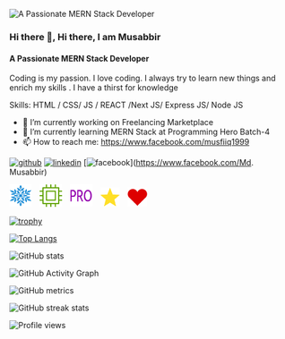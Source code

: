 ![A Passionate MERN Stack Developer](https://www.aismartz.com/images/predictive_analytics_banner.jpg)

### Hi there 👋, Hi there, I am Musabbir
#### A Passionate MERN Stack Developer


Coding is my passion. I love coding. I always try to learn new things and enrich my skills . I have a thirst for knowledge

Skills: HTML / CSS/ JS /  REACT /Next JS/ Express JS/ Node JS

- 🔭 I’m currently working on Freelancing Marketplace 
- 🌱 I’m currently learning MERN Stack at Programming Hero Batch-4 
- 📫 How to reach me: https://www.facebook.com/musfiiq1999 


[<img src='https://cdn.jsdelivr.net/npm/simple-icons@3.0.1/icons/github.svg' alt='github' height='40'>](https://github.com/Md-Musabbir)  [<img src='https://cdn.jsdelivr.net/npm/simple-icons@3.0.1/icons/linkedin.svg' alt='linkedin' height='40'>](https://www.linkedin.com/in/https://www.linkedin.com/in/md-musabbir-b0136520b//)  [<img src='https://cdn.jsdelivr.net/npm/simple-icons@3.0.1/icons/facebook.svg' alt='facebook' height='40'>](https://www.facebook.com/Md. Musabbir)  

<a href='https://archiveprogram.github.com/'><img src='https://raw.githubusercontent.com/acervenky/animated-github-badges/master/assets/acbadge.gif' width='40' height='40'></a> <a href='https://docs.github.com/en/developers'><img src='https://raw.githubusercontent.com/acervenky/animated-github-badges/master/assets/devbadge.gif' width='40' height='40'></a> <a href='https://github.com/pricing'><img src='https://raw.githubusercontent.com/acervenky/animated-github-badges/master/assets/pro.gif' width='40' height='40'></a> <a href='https://stars.github.com/'><img src='https://raw.githubusercontent.com/acervenky/animated-github-badges/master/assets/starbadge.gif' width='35' height='35'></a> <a href='https://docs.github.com/en/github/supporting-the-open-source-community-with-github-sponsors'><img src='https://raw.githubusercontent.com/acervenky/animated-github-badges/master/assets/sponsorbadge.gif' width='35' height='35'></a> 

[![trophy](https://github-profile-trophy.vercel.app/?username=Md-Musabbir)](https://github.com/ryo-ma/github-profile-trophy)

[![Top Langs](https://github-readme-stats.vercel.app/api/top-langs/?username=Md-Musabbir)](https://github.com/anuraghazra/github-readme-stats)

![GitHub stats](https://github-readme-stats.vercel.app/api?username=Md-Musabbir&show_icons=true&count_private=true)  

![GitHub Activity Graph](https://activity-graph.herokuapp.com/graph?username=Md-Musabbir)  

![GitHub metrics](https://metrics.lecoq.io/Md-Musabbir)  

![GitHub streak stats](https://github-readme-streak-stats.herokuapp.com/?user=Md-Musabbir)  

![Profile views](https://gpvc.arturio.dev/Md-Musabbir)  
